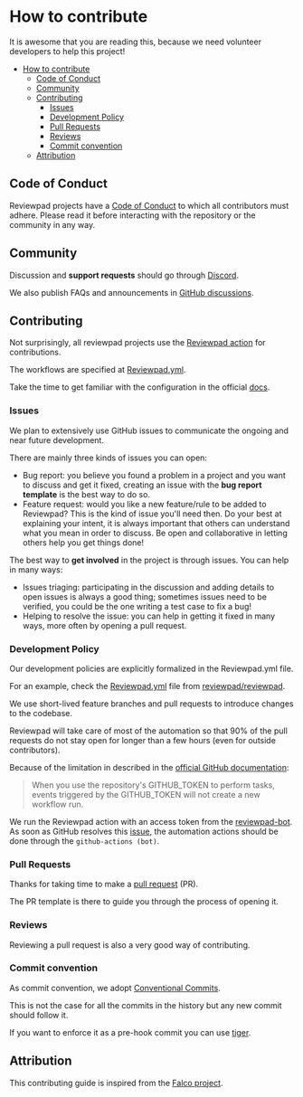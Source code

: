 # How to contribute

It is awesome that you are reading this, because we need volunteer developers to help this project!

- [How to contribute](#how-to-contribute)
  - [Code of Conduct](#code-of-conduct)
  - [Community](#community)
  - [Contributing](#contributing)
    - [Issues](#issues)
    - [Development Policy](#development-policy)
    - [Pull Requests](#pull-requests)
    - [Reviews](#reviews)
    - [Commit convention](#commit-convention)
  - [Attribution](#attribution)

## Code of Conduct

Reviewpad projects have a [Code of Conduct](CODE_OF_CONDUCT.md) to which all contributors must adhere.
Please read it before interacting with the repository or the community in any way.

## Community

Discussion and **support requests** should go through [Discord](http://reviewpad.com/discord).

We also publish FAQs and announcements in [GitHub discussions](https://github.com/reviewpad/reviewpad/discussions).

## Contributing

Not surprisingly, all reviewpad projects use the [Reviewpad action](https://github.com/reviewpad/action) for contributions.

The workflows are specified at [Reviewpad.yml](reviewpad.yml). 

Take the time to get familiar with the configuration in the official [docs](https://docs.reviewpad.com).

### Issues

We plan to extensively use GitHub issues to communicate the ongoing and near future development. 

There are mainly three kinds of issues you can open:

* Bug report: you believe you found a problem in a project and you want to discuss and get it fixed,
  creating an issue with the **bug report template** is the best way to do so.
* Feature request: would you like a new feature/rule to be added to Reviewpad? This is the kind of issue you'll need then.
  Do your best at explaining your intent, it is always important that others can understand what you mean in order to discuss.
  Be open and collaborative in letting others help you get things done!

The best way to **get involved** in the project is through issues. You can help in many ways:

* Issues triaging: participating in the discussion and adding details to open issues is always a good thing;
sometimes issues need to be verified, you could be the one writing a test case to fix a bug!
* Helping to resolve the issue: you can help in getting it fixed in many ways, more often by opening a pull request.

### Development Policy

Our development policies are explicitly formalized in the Reviewpad.yml file. 

For an example, check the [Reviewpad.yml](https://github.com/reviewpad/reviewpad/blob/main/reviewpad.yml) file from [reviewpad/reviewpad](https://github.com/reviewpad).

We use short-lived feature branches and pull requests to introduce changes to the codebase.

Reviewpad will take care of most of the automation so that 90% of the pull requests do not stay open for longer than a few hours (even for outside contributors).

Because of the limitation in described in the [official GitHub documentation](https://docs.github.com/en/actions/security-guides/automatic-token-authentication#using-the-github_token-in-a-workflow):

> When you use the repository's GITHUB_TOKEN to perform tasks, events triggered by the GITHUB_TOKEN will not create a new workflow run.

We run the Reviewpad action with an access token from the [reviewpad-bot](https://github.com/reviewpad-bot).
As soon as GitHub resolves this [issue](https://github.community/t/triggering-a-new-workflow-from-another-workflow/16250),
the automation actions should be done through the `github-actions (bot)`.

### Pull Requests

Thanks for taking time to make a [pull request](https://help.github.com/articles/about-pull-requests) (PR).

The PR template is there to guide you through the process of opening it.

### Reviews

Reviewing a pull request is also a very good way of contributing.

### Commit convention

As commit convention, we adopt [Conventional Commits](https://www.conventionalcommits.org/en/v1.0.0/).

This is not the case for all the commits in the history but any new commit should follow it.

If you want to enforce it as a pre-hook commit you can use [tiger](https://github.com/marcelosousa/tiger).

## Attribution

This contributing guide is inspired from the [Falco project](https://github.com/falcosecurity/.github/blob/master/CONTRIBUTING.md).
